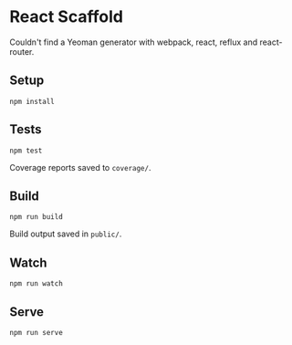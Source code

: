# React Scaffold

Couldn't find a Yeoman generator with webpack, react, reflux and react-router.


## Setup

```shell
npm install
```


## Tests

```shell
npm test
```

Coverage reports saved to `coverage/`.


## Build

```shell
npm run build
```

Build output saved in `public/`.


## Watch

```shell
npm run watch
```


## Serve

```shell
npm run serve
```
